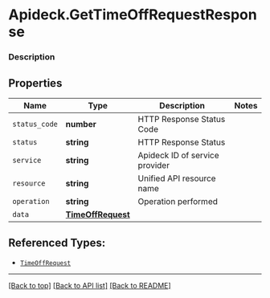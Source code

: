 # Apideck.GetTimeOffRequestResponse

### Description

## Properties
Name | Type | Description | Notes
------------ | ------------- | ------------- | -------------
`status_code` | **number** | HTTP Response Status Code | 
`status` | **string** | HTTP Response Status | 
`service` | **string** | Apideck ID of service provider | 
`resource` | **string** | Unified API resource name | 
`operation` | **string** | Operation performed | 
`data` | [**TimeOffRequest**](TimeOffRequest.md) |  | 





## Referenced Types:





* [`TimeOffRequest`](TimeOffRequest.md)

---

[[Back to top]](#) [[Back to API list]](../../../../README.md#documentation-for-api-endpoints) [[Back to README]](../../../../README.md)


